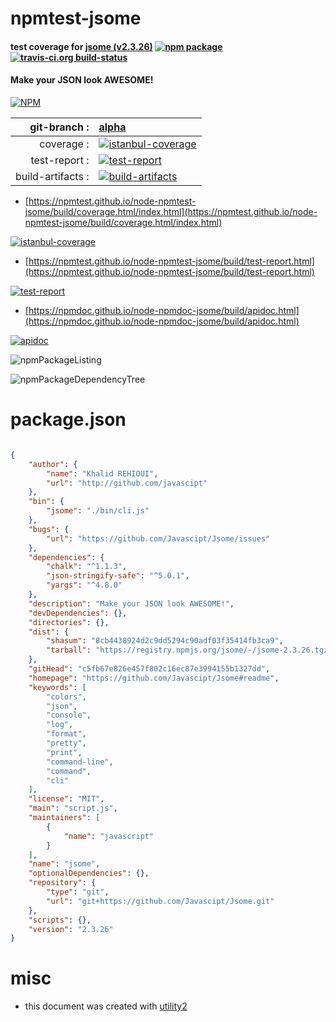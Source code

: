 # npmtest-jsome

#### test coverage for  [jsome (v2.3.26)](https://github.com/Javascipt/Jsome#readme)  [![npm package](https://img.shields.io/npm/v/npmtest-jsome.svg?style=flat-square)](https://www.npmjs.org/package/npmtest-jsome) [![travis-ci.org build-status](https://api.travis-ci.org/npmtest/node-npmtest-jsome.svg)](https://travis-ci.org/npmtest/node-npmtest-jsome)

#### Make your JSON look AWESOME!

[![NPM](https://nodei.co/npm/jsome.png?downloads=true&downloadRank=true&stars=true)](https://www.npmjs.com/package/jsome)

| git-branch : | [alpha](https://github.com/npmtest/node-npmtest-jsome/tree/alpha)|
|--:|:--|
| coverage : | [![istanbul-coverage](https://npmtest.github.io/node-npmtest-jsome/build/coverage.badge.svg)](https://npmtest.github.io/node-npmtest-jsome/build/coverage.html/index.html)|
| test-report : | [![test-report](https://npmtest.github.io/node-npmtest-jsome/build/test-report.badge.svg)](https://npmtest.github.io/node-npmtest-jsome/build/test-report.html)|
| build-artifacts : | [![build-artifacts](https://npmtest.github.io/node-npmtest-jsome/glyphicons_144_folder_open.png)](https://github.com/npmtest/node-npmtest-jsome/tree/gh-pages/build)|

- [https://npmtest.github.io/node-npmtest-jsome/build/coverage.html/index.html](https://npmtest.github.io/node-npmtest-jsome/build/coverage.html/index.html)

[![istanbul-coverage](https://npmtest.github.io/node-npmtest-jsome/build/screenCapture.buildCi.browser.%252Ftmp%252Fbuild%252Fcoverage.lib.html.png)](https://npmtest.github.io/node-npmtest-jsome/build/coverage.html/index.html)

- [https://npmtest.github.io/node-npmtest-jsome/build/test-report.html](https://npmtest.github.io/node-npmtest-jsome/build/test-report.html)

[![test-report](https://npmtest.github.io/node-npmtest-jsome/build/screenCapture.buildCi.browser.%252Ftmp%252Fbuild%252Ftest-report.html.png)](https://npmtest.github.io/node-npmtest-jsome/build/test-report.html)

- [https://npmdoc.github.io/node-npmdoc-jsome/build/apidoc.html](https://npmdoc.github.io/node-npmdoc-jsome/build/apidoc.html)

[![apidoc](https://npmdoc.github.io/node-npmdoc-jsome/build/screenCapture.buildCi.browser.%252Ftmp%252Fbuild%252Fapidoc.html.png)](https://npmdoc.github.io/node-npmdoc-jsome/build/apidoc.html)

![npmPackageListing](https://npmtest.github.io/node-npmtest-jsome/build/screenCapture.npmPackageListing.svg)

![npmPackageDependencyTree](https://npmtest.github.io/node-npmtest-jsome/build/screenCapture.npmPackageDependencyTree.svg)



# package.json

```json

{
    "author": {
        "name": "Khalid REHIOUI",
        "url": "http://github.com/javascipt"
    },
    "bin": {
        "jsome": "./bin/cli.js"
    },
    "bugs": {
        "url": "https://github.com/Javascipt/Jsome/issues"
    },
    "dependencies": {
        "chalk": "^1.1.3",
        "json-stringify-safe": "^5.0.1",
        "yargs": "^4.8.0"
    },
    "description": "Make your JSON look AWESOME!",
    "devDependencies": {},
    "directories": {},
    "dist": {
        "shasum": "8cb4438924d2c9dd5294c90adf03f35414fb3ca9",
        "tarball": "https://registry.npmjs.org/jsome/-/jsome-2.3.26.tgz"
    },
    "gitHead": "c5fb67e826e457f802c16ec87e3994155b1327dd",
    "homepage": "https://github.com/Javascipt/Jsome#readme",
    "keywords": [
        "colors",
        "json",
        "console",
        "log",
        "format",
        "pretty",
        "print",
        "command-line",
        "command",
        "cli"
    ],
    "license": "MIT",
    "main": "script.js",
    "maintainers": [
        {
            "name": "javascript"
        }
    ],
    "name": "jsome",
    "optionalDependencies": {},
    "repository": {
        "type": "git",
        "url": "git+https://github.com/Javascipt/Jsome.git"
    },
    "scripts": {},
    "version": "2.3.26"
}
```



# misc
- this document was created with [utility2](https://github.com/kaizhu256/node-utility2)
